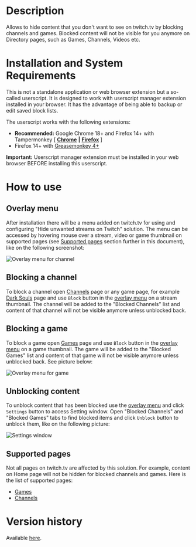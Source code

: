 # Description
Allows to hide content that you don't want to see on twitch.tv by blocking channels and games. Blocked content will not be visible for you anymore on Directory pages, such as Games, Channels, Videos etc.

# Installation and System Requirements
This is not a standalone application or web browser extension but a so-called userscript. It is designed to work with userscript manager extension installed in your browser. It has the advantage of being able to backup or edit saved block lists.

The userscript works with the following extensions:
- **Recommended:** Google Chrome 18+ and Firefox 14+ with Tampermonkey [ [**Chrome**](https://chrome.google.com/webstore/detail/tampermonkey/dhdgffkkebhmkfjojejmpbldmpobfkfo?hl=en) **|** [**Firefox**](https://addons.mozilla.org/en-US/firefox/addon/tampermonkey/) ]
- Firefox 14+ with [Greasemonkey 4+](https://addons.mozilla.org/en-US/firefox/addon/greasemonkey)

**Important:** Userscript manager extension must be installed in your web browser BEFORE installing this userscript.

# How to use
## Overlay menu
After installation there will be a menu added on twitch.tv for using and configuring "Hide unwanted streams on Twitch" solution. The menu can be accessed by hovering mouse over a stream, video or game thumbnail on supported pages (see [Supported pages](#supported-pages) section further in this document), like on the following screenshot:

![Overlay menu for channel](https://cdn.rawgit.com/LinogeFly/hide-unwanted-streams-on-twitch/73a09b4c344c9ffeec56dfd832297b037ce113a7/docs/screenshots/screenshot-1-640x400.png)

## Blocking a channel
To block a channel open [Channels](https://www.twitch.tv/directory/all) page or any game page, for example [Dark Souls](https://www.twitch.tv/directory/game/Dark%20Souls) page and use `Block` button in the [overlay menu](#overlay-menu) on a stream thumbnail. The channel will be added to the "Blocked Channels" list and content of that channel will not be visible anymore unless unblocked back.

## Blocking a game
To block a game open [Games](https://www.twitch.tv/directory) page and use `Block` button in the [overlay menu](#overlay-menu) on a game thumbnail. The game will be added to the "Blocked Games" list and content of that game will not be visible anymore unless unblocked back. See picture below:

![Overlay menu for game](https://cdn.rawgit.com/LinogeFly/hide-unwanted-streams-on-twitch/3c0123f6750857c7ddefdfd7b230badee793e412/docs/screenshots/screenshot-3-640x400.png)

## Unblocking content
To unblock content that has been blocked use the [overlay menu](#overlay-menu) and click `Settings` button to access Setting window. Open "Blocked Channels" and "Blocked Games" tabs to find blocked items and click `Unblock` button to unblock them, like on the following picture:

![Settings window](https://cdn.rawgit.com/LinogeFly/hide-unwanted-streams-on-twitch/338c2c3c037e1677fa136d9527cadb329721c161/docs/screenshots/screenshot-2-640x400.png)

## Supported pages
Not all pages on twitch.tv are affected by this solution. For example, content on Home page will not be hidden for blocked channels and games. Here is the list of supported pages:
- [Games](https://www.twitch.tv/directory)
- [Channels](https://www.twitch.tv/directory/all)

# Version history
Available [here](https://github.com/LinogeFly/hide-unwanted-streams-on-twitch#version-history).
